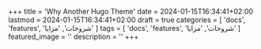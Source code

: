 +++
title = 'Why Another Hugo Theme'
date = 2024-01-15T16:34:41+02:00
lastmod = 2024-01-15T16:34:41+02:00
draft = true
categories = [
    'docs',
    'features',
    'شروحات',
    'مزايا'
    ]
tags = [
    'docs',
    'features',
    'شروحات',
    'مزايا'
    ]
featured_image = ''
description = ''
+++
